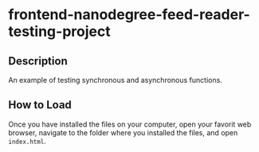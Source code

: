 frontend-nanodegree-feed-reader-testing-project
===============================================


Description
-----------

An example of testing synchronous and asynchronous functions.


How to Load
-----------

Once you have installed the files on your computer, open your favorit web
browser, navigate to the folder where you installed the files, and open
`index.html`.
